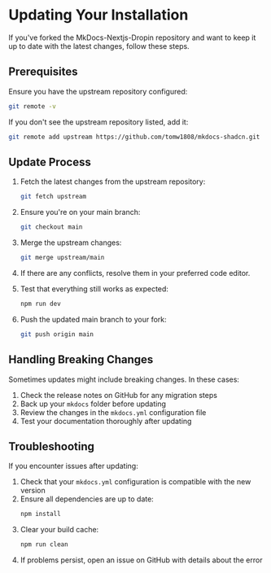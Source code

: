 # Updating Your Installation

If you've forked the MkDocs-Nextjs-Dropin repository and want to keep it up to date with the latest changes, follow these steps.

## Prerequisites

Ensure you have the upstream repository configured:

```bash
git remote -v
```

If you don't see the upstream repository listed, add it:

```bash
git remote add upstream https://github.com/tomw1808/mkdocs-shadcn.git
```

## Update Process

1. Fetch the latest changes from the upstream repository:
   ```bash
   git fetch upstream
   ```

2. Ensure you're on your main branch:
   ```bash
   git checkout main
   ```

3. Merge the upstream changes:
   ```bash
   git merge upstream/main
   ```

4. If there are any conflicts, resolve them in your preferred code editor.

5. Test that everything still works as expected:
   ```bash
   npm run dev
   ```

6. Push the updated main branch to your fork:
   ```bash
   git push origin main
   ```

## Handling Breaking Changes

Sometimes updates might include breaking changes. In these cases:

1. Check the release notes on GitHub for any migration steps
2. Back up your `mkdocs` folder before updating
3. Review the changes in the `mkdocs.yml` configuration file
4. Test your documentation thoroughly after updating

## Troubleshooting

If you encounter issues after updating:

1. Check that your `mkdocs.yml` configuration is compatible with the new version
2. Ensure all dependencies are up to date:
   ```bash
   npm install
   ```
3. Clear your build cache:
   ```bash
   npm run clean
   ```
4. If problems persist, open an issue on GitHub with details about the error
